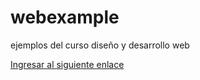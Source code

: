 # webexample
ejemplos del curso diseño y desarrollo web
<a href="https://cibertec.blackboard.com/ultra/course"><p>Ingresar al siguiente enlace</p></a>
